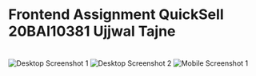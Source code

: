 # Frontend Assignment QuickSell 20BAI10381 Ujjwal Tajne
# 

![Desktop Screenshot 1](./preview/Desktop-1.png)
![Desktop Screenshot 2](./preview/Desktop-2.png)
![Mobile Screenshot 1](./preview/Mobile-1.png)
